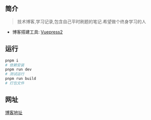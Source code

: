 ## 简介

> 技术博客,学习记录,包含自己平时刷题的笔记.希望做个终身学习的人

- 博客搭建工具: [Vuepress2](https://vuepress2.netlify.app/zh/)

## 运行

```sh
pnpm i
# 依赖安装
pnpm run dev
# 测试运行
pnpm run build
# 打包文件
```

## 网址

[博客地址](https://www.mr-j.ga/)
